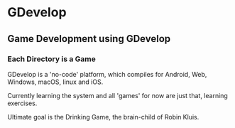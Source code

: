 # GDevelop

## Game Development using GDevelop

### Each Directory is a Game

GDevelop is a 'no-code' platform, which compiles for Android, Web, Windows, macOS, linux and iOS.

Currently learning the system and all 'games' for now are just that, learning exercises.

Ultimate goal is the Drinking Game, the brain-child of Robin Kluis.
 
